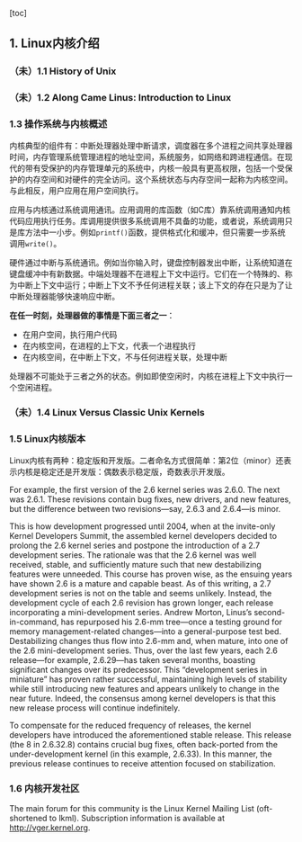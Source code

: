 [toc]


## 1. Linux内核介绍

### （未）1.1 History of Unix

### （未）1.2 Along Came Linus: Introduction to Linux

### 1.3 操作系统与内核概述

内核典型的组件有：中断处理器处理中断请求，调度器在多个进程之间共享处理器时间，内存管理系统管理进程的地址空间，系统服务，如网络和跨进程通信。在现代的带有受保护的内存管理单元的系统中，内核一般具有更高权限，包括一个受保护的内存空间和对硬件的完全访问。这个系统状态与内存空间一起称为内核空间。与此相反，用户应用在用户空间执行。

应用与内核通过系统调用通讯。应用调用的库函数（如C库）靠系统调用通知内核代码应用执行任务。库调用提供很多系统调用不具备的功能，或者说，系统调用只是库方法中一小步。例如`printf()`函数，提供格式化和缓冲，但只需要一步系统调用`write()`。

硬件通过中断与系统通讯。例如当你输入时，键盘控制器发出中断，让系统知道在键盘缓冲中有新数据。中端处理器不在进程上下文中运行。它们在一个特殊的、称为中断上下文中运行；中断上下文不予任何进程关联；该上下文的存在只是为了让中断处理器能够快速响应中断。

**在任一时刻，处理器做的事情是下面三者之一**：

- 在用户空间，执行用户代码
- 在内核空间，在进程的上下文，代表一个进程执行
- 在内核空间，在中断上下文，不与任何进程关联，处理中断

处理器不可能处于三者之外的状态。例如即使空闲时，内核在进程上下文中执行一个空闲进程。

### （未）1.4 Linux Versus Classic Unix Kernels

### 1.5 Linux内核版本

Linux内核有两种：稳定版和开发版。二者命名方式很简单：第2位（minor）还表示内核是稳定还是开发版：偶数表示稳定版，奇数表示开发版。

For example, the first version of the 2.6 kernel series was 2.6.0. The next was 2.6.1. These revisions contain bug fixes, new drivers, and new features, but the difference between two revisions—say, 2.6.3 and 2.6.4—is minor.

This is how development progressed until 2004, when at the invite-only Kernel Developers Summit, the assembled kernel developers decided to prolong the 2.6 kernel series and postpone the introduction of a 2.7 development series. The rationale was that the 2.6 kernel was well received, stable, and sufficiently mature such that new destabilizing features were unneeded. This course has proven wise, as the ensuing years have shown 2.6 is a mature and capable beast. As of this writing, a 2.7 development series is not on the table and seems unlikely. Instead, the development cycle of each 2.6 revision has grown longer, each release incorporating a mini-development series. Andrew Morton, Linus’s second-in-command, has repurposed his 2.6-mm tree—once a testing ground for memory management-related changes—into a general-purpose test bed. Destabilizing changes thus flow into 2.6-mm and, when mature, into one of the 2.6 mini-development series. Thus, over the last few years, each 2.6 release—for example, 2.6.29—has taken several months, boasting significant changes over its predecessor. This “development series in miniature” has proven rather successful, maintaining high levels of stability while still introducing new features and appears unlikely to change in the near future. Indeed, the consensus among kernel developers is that this new release process will continue indefinitely.

To compensate for the reduced frequency of releases, the kernel developers have introduced the aforementioned stable release. This release (the 8 in 2.6.32.8) contains crucial bug fixes, often back-ported from the under-development kernel (in this example, 2.6.33). In this manner, the previous release continues to receive attention focused on stabilization.

### 1.6 内核开发社区

The main forum for this community is the Linux Kernel Mailing List (oft-shortened to lkml). Subscription information is available at http://vger.kernel.org.